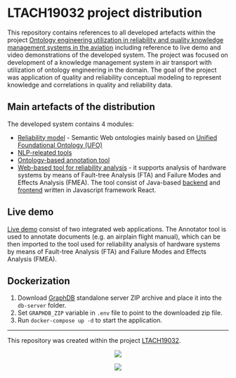# LTACH19032 project distribution

This repository contains references to all developed artefacts within the project [Ontology engineering utilization in reliability and quality knowledge management systems in the aviation](https://starfos.tacr.cz/en/project/LTACH19032?query_code=5yiyaackalka) including reference to live demo and video demonstrations of the developed system. The project was focused on development of a knowledge management system in air transport with utilization of ontology engineering in the domain. The goal of the project was application of quality and reliability conceptual modeling to represent knowledge and correlations in quality and reliability data.

## Main artefacts of the distribution

The developed system contains 4 modules:
- [Reliability model](https://github.com/kbss-cvut/reliability-model) - Semantic Web ontologies mainly based on [Unified Foundational Ontology (UFO)]( https://nemo.inf.ufes.br/en/projetos/ufo/)
- [NLP-releated tools](https://github.com/kbss-cvut/gate-tools) 
- [Ontology-based annotation tool](./annotator)
- [Web-based tool for reliability analysis](https://github.com/kbss-cvut/fta-fmea-ui) - it supports analysis of hardware systems by means of Fault-tree Analysis (FTA) and Failure Modes and Effects Analysis (FMEA). The tool consist of Java-based [backend](https://github.com/kbss-cvut/fta-fmea-ui) and  [frontend](https://github.com/kbss-cvut/fta-fmea-ui) written in Javascript framework React.


## Live demo

[Live demo](https://kbss.felk.cvut.cz/19msmt-demo/) consist of two integrated web applications. The Annotator tool is used to annotate documents (e.g. an airplain flight manual), which can be then imported to the tool used for reliability analysis of hardware systems by means of Fault-tree Analysis (FTA) and Failure Modes and Effects Analysis (FMEA).

## Dockerization

1. Download [GraphDB](https://graphdb.ontotext.com/) standalone server ZIP archive and place it into the `db-server` folder.
2. Set `GRAPHDB_ZIP` variable in `.env` file to point to the downloaded zip file.
3. Run `docker-compose up -d` to start the application.

-----
This repository was created within the project [LTACH19032](https://starfos.tacr.cz/en/project/LTACH19032).
<p align="center">
    <img src="https://seeklogo.com/images/M/msmt-logo-84BD22A97D-seeklogo.com.png"/>
</p>

<p align="center">
    <img src="https://www.msmt.cz/uploads/Odbor%2033/inter-excellence-color.jpg"/>
</p>
